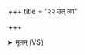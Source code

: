+++
title = "२२ उत् त्वा"

+++
<details><summary>मूलम् (VS)</summary>

उत्त्वा॑ वहन्तुम॒रुत॑ उदवा॒हा उ॑द॒प्रुतः॑।  
अ॒जेन॑ कृ॒ण्वन्तः॑ शी॒तं व॒र्षेणो॑क्षन्तु॒बालिति॑ ॥
</details>